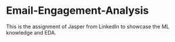 # Email-Engagement-Analysis
This is the assignment of Jasper from LinkedIn to showcase the ML knowledge and EDA. 
